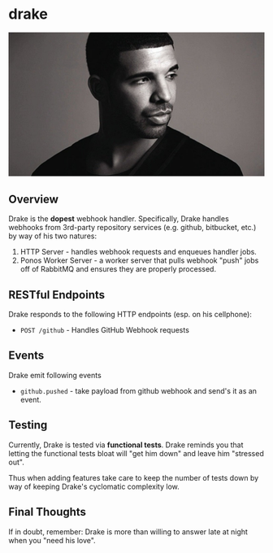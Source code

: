 # drake
![Drake](https://raw.githubusercontent.com/CodeNow/drake/master/logo.jpg?token=AAI8oKLQgDfT7mzr_gIL4TYT1fBgbMQRks5W_HskwA%3D%3D)

## Overview
Drake is the **dopest** webhook handler. Specifically, Drake handles webhooks
from 3rd-party repository services (e.g. github, bitbucket, etc.) by way of his
two natures:

1. HTTP Server - handles webhook requests and enqueues handler jobs.
2. Ponos Worker Server - a worker server that pulls webhook "push" jobs off of
  RabbitMQ and ensures they are properly processed.

## RESTful Endpoints
Drake responds to the following HTTP endpoints (esp. on his cellphone):

- `POST /github` - Handles GitHub Webhook requests

## Events
Drake emit following events

- `github.pushed` - take payload from github webhook and send's it as an event.

## Testing
Currently, Drake is tested via **functional tests**. Drake reminds you that
letting the functional tests bloat will "get him down" and leave him "stressed out".

Thus when adding features take care to keep the number of tests down by way of
keeping Drake's cyclomatic complexity low.

## Final Thoughts
If in doubt, remember: Drake is more than willing to answer late at night when you
"need his love".
